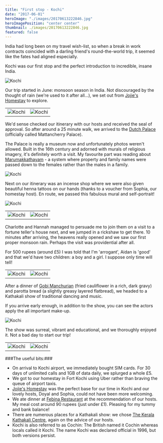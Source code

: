 ```yaml
---
title: "First stop - Kochi"
date: "2017-06-01"
heroImage: "./images/20170613222846.jpg"
heroImagePosition: "center center"
thumbnail: ./images/20170613222846.jpg
featured: false
---
```


India had long been on my travel wish-list, so when a break in work contracts coincided with a darling friend's round-the-world trip, it seemed like the fates had aligned especially.

Kochi was our first stop and the perfect introduction to incredible, insane India.

![Kochi](./images/1030754.jpg)

Our trip started in June: monsoon season in India. Not discouraged by the thought of rain (we're used to it after all...), we set out from [Jojie's Homestay](https://www.booking.com/hotel/in/jojies-homestay-fortkochi.en-gb.html?aid=311076;label=jojies-homestay-fortkochi-1FQkYCVfvCSw9Mq7J80Y4gS162189374156%3Apl%3Ata%3Ap1%3Ap2%3Aac%3Aap1t1%3Aneg%3Afi%3Atiaud-285284111686%3Akwd-327388356694%3Alp9045909%3Ali%3Adec%3Adm;sid=faa00bda9a6d3fc5659e3e84e07ac007;dest_id=-2093645;dest_type=city;dist=0;hapos=1;hpos=1;room1=A%2CA;sb_price_type=total;sr_order=popularity;srepoch=1549807724;srpvid=452e637577240363;type=total;ucfs=1&#hotelTmpl) to explore.


| | |
| --- | --- |
|![Kochi](./images/1030771.jpg) | ![Kochi](./images/1030836.jpg)|

We'd sense checked our itinerary with our hosts and received the seal of approval. So after around a 25 minute walk, we arrived to the [Dutch Palace](https://www.tripadvisor.co.uk/Attraction_Review-g297633-d325097-Reviews-Mattancherry_Palace-Kochi_Cochin_Ernakulam_District_Kerala.html) (officially called Mattancherry Palace).

The Palace is really a museum now and unfortunately photos weren't allowed. Built in the 16th century and adorned with murals of religious imagery, it's definitely worth a visit. My favourite part was reading about [Marumakkathayam](https://en.wikipedia.org/wiki/Marumakkathayam) - a system where property and family names were passed down to the females rather than the males in a family.

![Kochi](./images/1030767.jpg)

Next on our itinerary was an incense shop where we were also given beautiful henna tattoos on our hands (thanks to a voucher from Sophia, our homestay host). En route, we passed this fabulous mural and self-portrait!

![Kochi](./images/1030779.jpg)

| | |
| --- | --- |
|![Kochi](./images/1030811.jpg) | ![Kochi](./images/1030812.jpg)|

Charlotte and Hannah managed to persuade me to join them on a visit to a fortune teller's house next, and we jumped in a rickshaw to get there. 10 minutes after arriving, the heavens really opened and we saw our first proper monsoon rain. Perhaps the visit was providential after all.

For 500 rupees (around £5) I was told that I'm 'arrogant', Aidan is 'good' and that we'd have two children: a boy and a girl. I suppose only time will tell!

| | |
| --- | --- |
|![Kochi](./images/1030845.jpg) | ![Kochi](./images/1030849.jpg)|

After a dinner of [Gobi Manchurian](https://en.wikipedia.org/wiki/Gobi_manchurian) (fried cauliflower in a rich, dark gravy) and parotta bread (a slightly greasy layered flatbread), we headed to a Kathakali show of traditional dancing and music.

If you arrive early enough, in addition to the show, you can see the actors apply the all important make-up. 

![Kochi](./images/1040005.jpg)

The show was surreal, vibrant and educational, and we thoroughly enjoyed it. Not a bad day to start our trip!

| | |
| --- | --- |
|![Kochi](./images/1030861.jpg) | ![Kochi](./images/1040028.jpg)|

###The useful bits:###

- On arrival to Kochi airport, we immediately bought SIM cards. For 30 days of unlimited calls and 1GB of data daily, we splurged a whole £5.
- We got to our homestay in Fort Kochi using Uber rather than braving the queue of airport taxis.
- [Jojie's Homestay](https://www.booking.com/hotel/in/jojies-homestay-fortkochi.en-gb.html?aid=311076;label=jojies-homestay-fortkochi-1FQkYCVfvCSw9Mq7J80Y4gS162189374156%3Apl%3Ata%3Ap1%3Ap2%3Aac%3Aap1t1%3Aneg%3Afi%3Atiaud-285284111686%3Akwd-327388356694%3Alp9045909%3Ali%3Adec%3Adm;sid=faa00bda9a6d3fc5659e3e84e07ac007;dest_id=-2093645;dest_type=city;dist=0;hapos=1;hpos=1;room1=A%2CA;sb_price_type=total;sr_order=popularity;srepoch=1549807724;srpvid=452e637577240363;type=total;ucfs=1&#hotelTmpl) was the perfect base for our time in Kochi and our lovely hosts, Doyal and Sophia, could not have been more welcoming.
- We ate dinner at [Febina Restaurant](https://www.tripadvisor.co.uk/Restaurant_Review-g297633-d2243982-Reviews-Febina_Restaurant-Kochi_Cochin_Ernakulam_District_Kerala.html) at the recommendation of our hosts. My meal cost around 90 rupees (just under £1). Pleasing for my tummy and bank balance!
- There are numerous places for a Kathakali show: we chose [The Kerala Kathakali Centre](https://www.tripadvisor.co.za/Attraction_Review-g297633-d1776022-Reviews-Kerala_Kathakali_Centre-Kochi_Cochin_Ernakulam_District_Kerala.html), again on the advice of our hosts.
- Kochi is also referred to as Cochin: The British named it Cochin whereas locals called it Kochi. The name Kochi was declared official in 1996, but both versions persist.